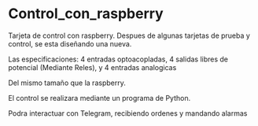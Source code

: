 # Control_con_raspberry
Tarjeta de control con raspberry.
Despues de algunas tarjetas de prueba y control, se esta diseñando una nueva.

Las especificaciones:
4 entradas optoacopladas,
4 salidas libres de potencial (Mediante Reles),
y 4 entradas analogicas

Del mismo tamaño que la raspberry.

El control se realizara mediante un programa de Python.

Podra interactuar con Telegram, recibiendo ordenes y mandando alarmas

